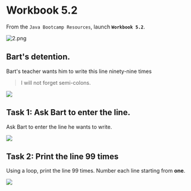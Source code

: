 # Workbook 5.2

From the `Java Bootcamp Resources`, launch **`Workbook 5.2`**.

![2.png](https://firebasestorage.googleapis.com/v0/b/learnthepart-75aed.appspot.com/o/images%2F24ab92f3-41a6-4f94-b26e-8f5a037b079b?alt=media&token=e8652ea8-fc26-48bb-b1a3-524c4e341770)

Bart's detention.
-----------------

Bart's teacher wants him to write this line ninety-nine times

> I will not forget semi-colons.

![](https://firebasestorage.googleapis.com/v0/b/learnthepart-75aed.appspot.com/o/images%2Fc9c272d2-d08d-4118-b165-f1363f59a6cf?alt=media&token=d43122fd-1ae6-450a-8972-d23c8545876c)

## Task 1: Ask Bart to enter the line.

Ask Bart to enter the line he wants to write.

![](https://firebasestorage.googleapis.com/v0/b/learnthepart-75aed.appspot.com/o/images%2F4fb320c6-8277-4b53-b4e2-289d5a0a5960?alt=media&token=bdc8f9ce-24b6-479b-a0ee-70df7eb6fa9f)

## Task 2: Print the line 99 times

Using a loop, print the line 99 times. Number each line starting from **one**.

![](https://firebasestorage.googleapis.com/v0/b/learnthepart-75aed.appspot.com/o/images%2F4fb9c4e0-64b8-4655-8751-ae858766effc?alt=media&token=a7c791e9-89df-4ba5-b423-3ce68e286ddf)

